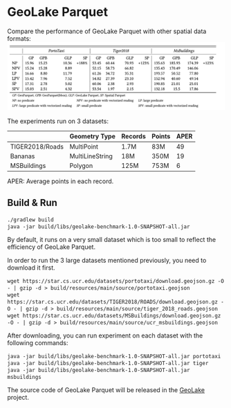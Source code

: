 # GeoLake Parquet

Compare the performance of GeoLake Parquet with other spatial data formats:
![exp-data](figures/geolake-parquet-exp.jpg)

The experiments run on 3 datasets:


|                 | Geometry Type   | Records | Points | APER |
|-----------------|-----------------|---------|--------|------|
| TIGER2018/Roads | MultiPoint      | 1.7M    | 83M    | 49   |
| Bananas         | MultiLineString | 18M     | 350M   | 19   |
| MSBuildings     | Polygon         | 125M    | 753M   | 6    |

APER: Average points in each record.


## Build & Run

```shell
./gradlew build
java -jar build/libs/geolake-benchmark-1.0-SNAPSHOT-all.jar
```
By default, it runs on a very small dataset which is too small to reflect the efficiency of GeoLake Parquet. 


In order to run the 3 large datasets mentioned previously, you need to download it first.

```shell
wget https://star.cs.ucr.edu/datasets/portotaxi/download.geojson.gz -O - | gzip -d > build/resources/main/source/portotaxi.geojson
wget https://star.cs.ucr.edu/datasets/TIGER2018/ROADS/download.geojson.gz -O - | gzip -d > build/resources/main/source/tiger_2018_roads.geojson
wget https://star.cs.ucr.edu/datasets/MSBuildings/download.geojson.gz -O - | gzip -d > build/resources/main/source/ucr_msbuildings.geojson
```

After downloading, you can run experiment on each dataset with the following commands: 
```shell
java -jar build/libs/geolake-benchmark-1.0-SNAPSHOT-all.jar portotaxi
java -jar build/libs/geolake-benchmark-1.0-SNAPSHOT-all.jar tiger
java -jar build/libs/geolake-benchmark-1.0-SNAPSHOT-all.jar msbuildings
```

The source code of GeoLake Parquet will be released in the [GeoLake](https://github.com/spatialx-project/geolake) project.